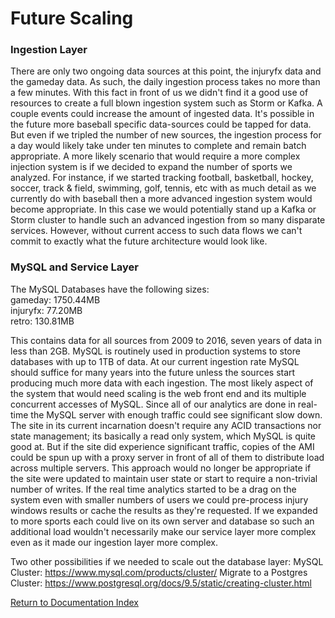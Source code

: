 # Future Scaling

### Ingestion Layer
There are only two ongoing data sources at this point, the injuryfx data and the gameday data. As such, the daily ingestion process takes no more than a few minutes. With this fact in front of us we didn't find it a good use of resources to create a full blown ingestion system such as Storm or Kafka. A couple events could increase the amount of ingested data. It's possible in the future more baseball specific data-sources could be tapped for data. But even if we tripled the number of new sources, the ingestion process for a day would likely take under ten minutes to complete and remain batch appropriate. A more likely scenario that would require a more complex injection system is if we decided to expand the number of sports we analyzed. For instance, if we started tracking football, basketball, hockey, soccer, track & field, swimming, golf, tennis, etc with as much detail as we currently do with baseball then a more advanced ingestion system would become appropriate. In this case we would potentially stand up a Kafka or Storm cluster to handle such an advanced ingestion from so many disparate services. However, without current access to such data flows we can't commit to exactly what the future architecture would look like.

### MySQL and Service Layer
The MySQL Databases have the following sizes:  
gameday:  1750.44MB  
injuryfx: 77.20MB    
retro: 130.81MB

This contains data for all sources from 2009 to 2016, seven years of data in less than 2GB. MySQL is routinely used in production systems to store databases with up to 1TB of data. At our current ingestion rate MySQL should suffice for many years into the future unless the sources start producing much more data with each ingestion. The most likely aspect of the system that would need scaling is the web front end and its multiple concurrent accesses of MySQL. Since all of our analytics are done in real-time the MySQL server with enough traffic could see significant slow down. The site in its current incarnation doesn't require any ACID transactions nor state management; its basically a read only system, which MySQL is quite good at. But if the site did experience significant traffic, copies of the AMI could be spun up with a proxy server in front of all of them to distribute load across multiple servers. This approach would no longer be appropriate if the site were updated to maintain user state or start to require a non-trivial number of writes. If the real time analytics started to be a drag on the system even with smaller numbers of users we could pre-process injury windows results or cache the results as they're requested. If we expanded to more sports each could live on its own server and database so such an additional load wouldn't necessarily make our service layer more complex even as it made our ingestion layer more complex.

Two other possibilities if we needed to scale out the database layer:
MySQL Cluster: https://www.mysql.com/products/cluster/
Migrate to a Postgres Cluster: https://www.postgresql.org/docs/9.5/static/creating-cluster.html

[Return to Documentation Index](index.md)

